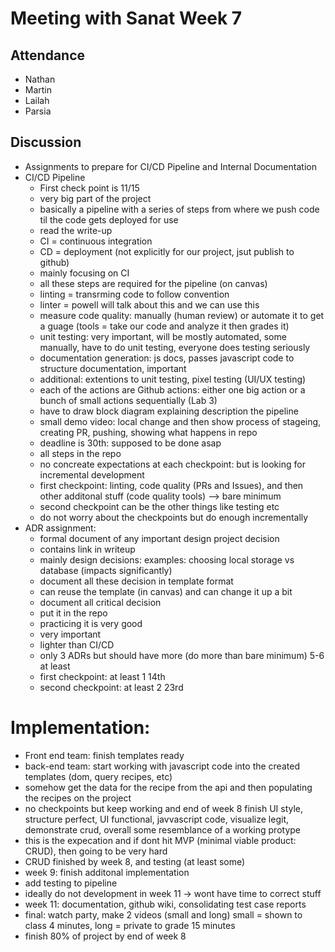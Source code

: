 # Meeting with Sanat Week 7

## Attendance
- Nathan
- Martin
- Lailah
- Parsia

## Discussion
- Assignments to prepare for CI/CD Pipeline and Internal Documentation
- CI/CD Pipeline
  - First check point is 11/15
  - very big part of the project
  - basically a pipeline with a series of steps from where we push code til the code gets deployed for use
  - read the write-up
  - CI = continuous integration 
  - CD = deployment (not explicitly for our project, jsut publish to github)
  - mainly focusing on CI 
  - all these steps are required for the pipeline (on canvas)
  - linting = transrming code to follow convention 
  - linter = powell will talk about this and we can use this
  - measure code quality: manually (human review) or automate it to get a guage (tools = take our code and analyze it then grades it)
  - unit testing: very important, will be mostly automated, some manually, have to do unit testing, everyone does testing seriously
  - documentation generation: js docs, passes javascript code to structure documentation, important
  - additional: extentions to unit testing, pixel testing (UI/UX testing) 
  - each of the actions are Github actions: either one big action or a bunch of small actions sequentially (Lab 3) 
  - have to draw block diagram explaining description the pipeline
  - small demo video: local change and then show process of stageing, creating PR, pushing, showing what happens in repo
  - deadline is 30th: supposed to be done asap 
  - all steps in the repo
  - no concreate expectations at each checkpoint: but is looking for incremental development
  - first checkpoint: linting, code quality (PRs and Issues), and then other additonal stuff (code quality tools) --> bare minimum
  - second checkpoint can be the other things like testing etc
  - do not worry about the checkpoints but do enough incrementally
- ADR assignment: 
  - formal document of any important design project decision
  - contains link in writeup
  - mainly design decisions: examples: choosing local storage vs database (impacts significantly)
  - document all these decision in template format
  - can reuse the template (in canvas) and can change it up a bit
  - document all critical decision
  - put it in the repo
  - practicing it is very good 
  - very important
  - lighter than CI/CD 
  - only 3 ADRs but should have more (do more than bare minimum) 5-6 at least
  - first checkpoint: at least 1 14th
  - second checkpoint: at least 2 23rd

# Implementation:
- Front end team: finish templates ready
- back-end team: start working with javascript code into the created templates (dom, query recipes, etc)
- somehow get the data for the recipe from the api and then populating the recipes on the project
- no checkpoints but keep working and end of week 8 finish UI style, structure perfect, UI functional, javvascript code, visualize legit, demonstrate crud, overall some resemblance of a working protype
- this is the expecation and if dont hit MVP (minimal viable product: CRUD), then going to be very hard
- CRUD finished by week 8, and testing (at least some)
- week 9: finish additonal implementation 
- add testing to pipeline
- ideally do not development in week 11 -> wont have time to correct stuff
- week 11: documentation, github wiki, consolidating test case reports
- final: watch party, make 2 videos (small and long) small = shown to class 4 minutes, long = private to grade 15 minutes
- finish 80% of project by end of week 8
